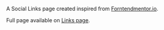 A Social Links page created inspired from [Forntendmentor.io](https://www.frontendmentor.io/challenges/social-links-profile-UG32l9m6dQ).

Full page available on [Links page](https://dev.mayankbisht.com/links).
